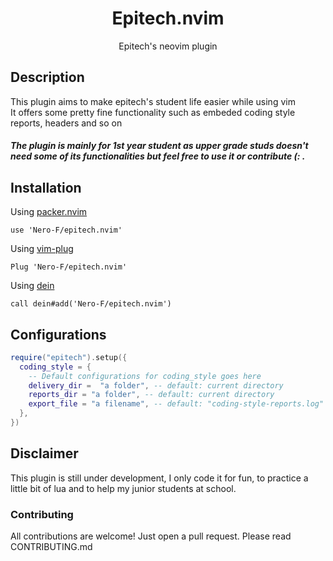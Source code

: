 <h1 align="center">Epitech.nvim</h1>
<p align="center">Epitech's neovim plugin </p>

## Description

This plugin aims to make epitech's student life easier while using vim
</br>
It offers some pretty fine functionality such as embeded coding style reports, headers and so on

##### The plugin is mainly for 1st year student as upper grade studs doesn't need some of its functionalities but feel free to use it or contribute (: .

## Installation

Using [packer.nvim](https://github.com/wbthomason/packer.nvim)

```viml 
use 'Nero-F/epitech.nvim'
```

Using [vim-plug](https://github.com/junegunn/vim-plug)
```viml 
Plug 'Nero-F/epitech.nvim'
```

Using [dein](https://github.com/Shougo/dein.vim)
```viml
call dein#add('Nero-F/epitech.nvim')
```

## Configurations
```lua
require("epitech").setup({
  coding_style = {
    -- Default configurations for coding_style goes here
    delivery_dir =  "a folder", -- default: current directory
    reports_dir = "a folder", -- default: current directory
    export_file = "a filename", -- default: "coding-style-reports.log"
  },
})
```

## Disclaimer

This plugin is still under development, I only code it for fun, to practice a little bit of lua and to help my junior students at school.

### Contributing

All contributions are welcome! Just open a pull request. Please read CONTRIBUTING.md
